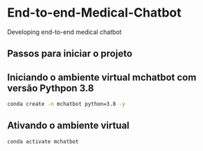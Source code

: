 # End-to-end-Medical-Chatbot
Developing end-to-end medical chatbot

## Passos para iniciar o projeto


## Iniciando o ambiente virtual mchatbot com versão Pythpon 3.8
```zsh
conda create -n mchatbot python=3.8 -y
```

## Ativando o ambiente virtual
```zsh
conda activate mchatbot
```

